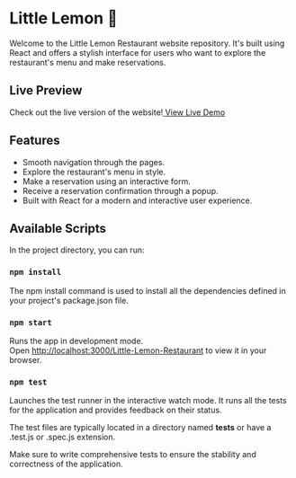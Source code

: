 # Little Lemon :lemon:

Welcome to the Little Lemon Restaurant website repository. It's built using React and offers a stylish interface for users who want to explore the restaurant's menu and make reservations.

## Live Preview
<p>Check out the live version of the website!<a href="https://dharanigummadi.github.io/Little-Lemon-Restaurant/"> View Live Demo</a>

## Features

- Smooth navigation through the pages.
- Explore the restaurant's menu in style.
- Make a reservation using an interactive form.
- Receive a reservation confirmation through a popup.
- Built with React for a modern and interactive user experience.

## Available Scripts

In the project directory, you can run:

### `npm install`
The npm install command is used to install all the dependencies defined in your project's package.json file. 

### `npm start`

Runs the app in development mode.\
Open [http://localhost:3000/Little-Lemon-Restaurant](http://localhost:3000/Little-Lemon-Restaurant) to view it in your browser.

### `npm test`
Launches the test runner in the interactive watch mode.
It runs all the tests for the application and provides feedback on their status.

The test files are typically located in a directory named __tests__ or have a .test.js or .spec.js extension.

Make sure to write comprehensive tests to ensure the stability and correctness of the application.
